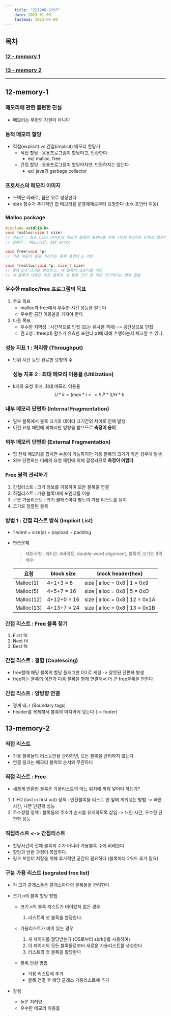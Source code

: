 ```yaml
---
    title: "221208 SYSP"
    date: 2023-01-09
    lastmod: 2023-01-09
---
```


## 목차

### [12 - memory 1](#12-memory-1)

### [13 - memory 2](#13-memory-2)

---

## 12-memory-1

### 메모리에 관한 불편한 진실

- 메모리는 무한의 자원이 아니다

### 동적 메모리 할당

- 직접(explicit) vs 간접(implicit) 메모리 할당기
  - 직접 할당 : 응용프로그램이 할당하고, 반환한다
    - ex) malloc, free
  - 간접 할당 : 응용프로그램이 할당하지만, 반환하지는 않는다
    - ex) java의 garbage collector

### 프로세스의 메모리 이미지

- 스택은 아래로, 힙은 위로 성장한다
- sbrk 함수가 추가적인 힙 메모리를 운영체제로부터 요청한다 (brk 포인터 이동)

### Malloc package

```c
#include <stdlib.h>
void *malloc(size_t size)
// 성공시 : 최소 size 바이트의 메모리 블록의 포인터를 반환 (대게 8바이트 단위로 맞추어)
// 실패시 : NULL리턴, set errno

void free(void *p)
// 가용 메모리 풀을 가리키는 블록 포인터 p 리턴

void *realloc(void *p, size_t size)
// 블록 p의 크기를 변경하고, 새 블록의 포인터를 리턴
// 새 블록의 내용은 이전 블록과 새 블록 크기 중 적은 크기까지는 변화 없음
```

### 우수한 malloc/free 프로그램의 목표

1. 주요 목표
   - malloc과 free에서 우수한 시간 성능을 얻는다
   - 우수한 공간 이용율을 가져야 한다
2. 다른 목표
   - 우수한 지역성 : 시간적으로 인접 (또는 유사한 객체) -> 공간상으로 인접
   - 견고성 : free(p1) 함수가 유효한 포인터 p1에 대해 수행하는지 체크할 수 있다.

### 성능 지표 1 : 처리량 (Throughput)

- 단위 시간 동안 완료한 요청의 수

  ### 성능 지표 2 : 최대 메모리 이용율 (Utilization)

- k개의 요청 후에, 최대 메모리 이용율
  $$ U*{k} = (max*{i<=k}\: P*{i}) / H*{k} $$

### 내부 메모리 단편화 (Internal Fragmentation)

- 일부 블록에서 블록 크기와 데이터 크기간의 차이로 인해 발생
- 이전 요청 패턴에 의해서만 영향을 받으므로 **측정이 용이**

### 외부 메모리 단편화 (External Fragmentation)

- 힙 전체 메모리를 합치면 수용이 가능하지만 가용 블록의 크기가 작은 경우에 발생
- 외부 단편화는 미래의 요청 패턴에 의해 결정되므로 **측정이 어렵다**

### Free 블럭 관리하기

1. 간접리스트 : 크기 정보를 이용하여 모든 블록을 연결
2. 직접리스트 : 가용 블록내에 포인터를 이용
3. 구분 가용리스트 : 크기 클래스마다 별도의 가용 리스트를 유지
4. 크기로 정렬된 블록

### 방법 1 : 간접 리스트 방식 (Implicit List)

- 1 word = size(a) + payload + padding

- 연습문제

  > 제한사항 : 헤더는 4바이트, double-word alignment, 블록의 크기는 8의 배수

  | 요청       | block size  | block header(hex)                |
  | ---------- | ----------- | -------------------------------- |
  | Malloc(1)  | 4+1+3 = 8   | size \| alloc = 0x8 \| 1 = 0x9   |
  | Malloc(5)  | 4+5+7 = 16  | size \| alloc = 0x8 \| 5 = 0xD   |
  | Malloc(12) | 4+12+0 = 16 | size \| alloc = 0x8 \| 12 = 0x1A |
  | Malloc(13) | 4+13+7 = 24 | size \| alloc = 0x8 \| 13 = 0x1B |

### 간접 리스트 : Free 블록 찾기

1. First fit
2. Next fit
3. Best fit

### 간접 리스트 : 결합 (Coalescing)

- free할때 해당 블록의 할당 플래그만 0으로 세팅 -> 잘못된 단편화 발생
- free하는 블록의 이전과 다음 블록을 함께 연결해서 더 큰 free블록을 만든다

### 간접 리스트 : 양방향 연결

- 경계 태그 (Boundary tags)
- header를 복제해서 블록의 마지막에 넣는다 (-> footer)

## 13-memory-2

### 직접 리스트

- 가용 블록들의 리스트만을 관리하면, 모든 블록을 관리하지 않는다
- 연결 링크는 메모리 블럭의 순서와 무관하다

### 직접 리스트 : Free

- 새롭게 반환한 블록은 가용리스트의 어느 위치에 끼워 넣어야 하는가?

1. LIFO (last in first out) 정책 : 반환블록을 리스트 맨 앞에 끼워넣는 방법 -> 빠른 시간, 나쁜 단편화 성능
2. 주소정렬 정책 : 블록들의 주소가 순서를 유지하도록 삽입 -> 느린 시간, 우수한 단편화 성능

### 직접리스트 <-> 간접리스트

- 할당시간이 전체 블록의 수가 아니라 가용블록 수에 비례한다
- 할당과 반환 과정이 복잡하다.
- 링크 포인터 저장을 위해 추가적인 공간이 필요하다 (블록마다 2워드 추가 필요)

### 구분 가용 리스트 (segrated free list)

- 각 크기 클래스들은 클래스마다의 블록들을 관리한다

- 크기 n의 블록 할당 방법

  - 크기 n의 블록 리스트가 비어있지 않은 경우

    1. 리스트의 첫 블록을 할당한다.

  - 가용리스트가 비어 있는 경우

    1. 새 페이지를 할당받는다 (OS로부터 sbrk()를 사용하여)
    2. 이 페이지의 모든 블록들로부터 새로운 가용리스트를 생성한다
    3. 리스트의 첫 블록을 할당한다

  - 블록 반환 방법

    - 가용 리스트에 추가
    - 블록 연결 후 해당 클래스 가용리스트에 추가

- 장점

  - 높은 처리량
  - 우수한 메모리 이용률
